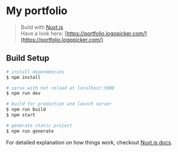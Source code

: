 # My portfolio

> Build with [Nuxt.js](https://github.com/nuxt/nuxt.js)  
> Have a look here: [https://portfolio.logopicker.com/](https://portfolio.logopicker.com/)

## Build Setup

``` bash
# install dependencies
$ npm install

# serve with hot reload at localhost:3000
$ npm run dev

# build for production and launch server
$ npm run build
$ npm start

# generate static project
$ npm run generate
```

For detailed explanation on how things work, checkout [Nuxt.js docs](https://nuxtjs.org).
